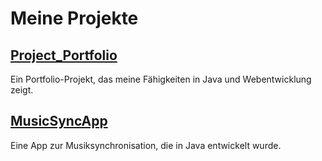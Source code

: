 # Meine Projekte

## [Project_Portfolio](https://github.com/djkhaled99/Project_Portfolio.git)
Ein Portfolio-Projekt, das meine Fähigkeiten in Java und Webentwicklung zeigt.

## [MusicSyncApp](https://github.com/pronixpriv01/MusicSyncApp.git)
Eine App zur Musiksynchronisation, die in Java entwickelt wurde.
